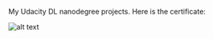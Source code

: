My Udacity DL nanodegree projects. Here is the certificate:

![alt text](https://github.com/rahbararman/Udacity-DL-projects-/blob/main/certificate.png)

